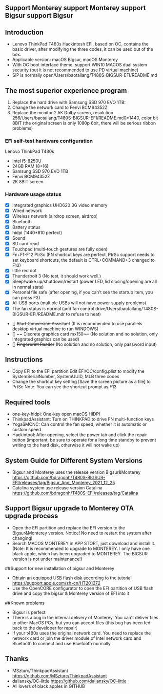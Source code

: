 ## Support Monterey support Monterey support Bigsur support Bigsur

## Introduction

- Lenovo ThinkPad T480s Hackintosh EFI, based on OC, contains the basic driver, after modifying the three codes, it can be used out of the box.
- Applicable version: macOS Bigsur, macOS Monterey
- With OC boot interface theme, support WIN10 MACOS dual system security (but it is not recommended to use PD virtual machine)
- SIP is normally open/Users/baotailang/T480S-BIGSUR-EFI/README.md

## The most superior experience program

1. Replace the hard drive with Samsung SSD 970 EVO 1TB:
2. Change the network card to Fenvi BCM94352Z
3. Replace the monitor 2.5K Dolby screen, resolution 256/Users/baotailang/T480S-BIGSUR-EFI/README.md0*1440, color bit 8BIT (the original screen is only 1080p 6bit, there will be serious ribbon problems)


### EFI self-test hardware configuration

Lenovo ThinkPad T480s

- Intel i5-8250U
- 24GB RAM (8+16)
- Samsung SSD 970 EVO 1TB
- Fenvi BCM94352Z
- 2K 8BIT screen

### Hardware usage status

* [x] Integrated graphics UHD620 3G video memory
* [x] Wired network
* [x] Wireless network (airdrop screen, airdrop)
* [x] Bluetooth
* [x] Battery status
* [x] hidpi (1440*810 perfect)
* [x] Sound
* [x] SD card read
* [x] Touchpad (multi-touch gestures are fully open)
* [x] Fn+F1-F12 PtrSc (FN shortcut keys are perfect, PtrSc support needs to set keyboard shortcuts, the default is CTRL+COMMAND+3 changed to F13)
* [x] little red dot
* [x] Thunderbolt 3 (No test, it should work well.)
* [x] Sleep/wake up/shutdown/restart (power LED, lid closing/opening are all in normal state)
* [x] Personal file safe (after opening, if you can't see the startup item, you can press F3)
* [x] All USB ports (multiple USBs will not have power supply problems)
* [x] The fan status is normal (add fan control drive/Users/baotailang/T480S-BIGSUR-EFI/README.mdr to refuse to heat)
* [] ~~Start Conversion Assistant~~ (It is recommended to use parallels desktop virtual machine to run WINDOWS)
* [] ~~ Discrete graphics card mx150~~ (No solution and no solution, only integrated graphics can be used)
* [] ~~Fingerprint Reader~~ (No solution and no solution, only password input)

## Instructions

- Copy EFI to the EFI partition Edit EFI/OC/config.plist to modify the SystemSerialNumber, SystemUUID, MLB three codes
- Change the shortcut key setting [Save the screen picture as a file] to PrtSc Note: You can see the shortcut prompt as F13

## Required tools

- one-key-hidpi: One-key open macOS HiDPI
- ThinkpadAssistant: Turn on THINKPAD to drive FN multi-function keys
- YogaSMCNC: Can control the fan speed, whether it is automatic or custom speed
- Hackintool: After opening, select the power tab and click the repair button (important, be sure to operate for a long time standby to prevent writing to the hard disk, otherwise it will not wake up)
 
## System Guide for Different System Versions

- Bigsur and Monterey uses the release version Bigsur&Monterey https://github.com/bdragonh/T480S-BIGSUR-EFI/releases/tag/Bigsur_And_Monterey_2021_12_25
- Catalina system use release version Catalina https://github.com/bdragonh/T480S-EFI/releases/tag/Catalina

## Support Bigsur upgrade to Monterey OTA upgrade process

- Open the EFI partition and replace the EFI version to the Bigsur&Monterey version. Notice! No need to restart the system after changing!
- Search MACOS MONTEREY in APP STORT, just download and install it.
(Note: It is recommended to upgrade to MONTEREY. I only have one black apple, which has been upgraded to MONTEREY. The BIGSUR version is not under maintenance!)

##Support for new installation of bigsur and Monterey
- Obtain an equipped USB flash disk according to the tutorial https://support.apple.com/zh-cn/HT201372
- Use the OpenCORE configurator to open the EFI partition of USB flash drive and copy the bigsur & Monterey version of EFI into it

##Known problems
- Bigsur is perfect
- There is a bug in the interval delivery of Monterey. You can't deliver files to other MacOS PCs, but you can accept files (this bug has been fed back to the developer for repair)
- If your t480s uses the original network card. You need to replace the network card or join the driver module of Intel network card and Bluetooth to connect and use Bluetooth normally

## Thanks

- MSzturc/ThinkpadAssistant https://github.com/MSzturc/ThinkpadAssistant
- daliansky/OC-little https://github.com/daliansky/OC-little
- All lovers of black apples in GITHUB
